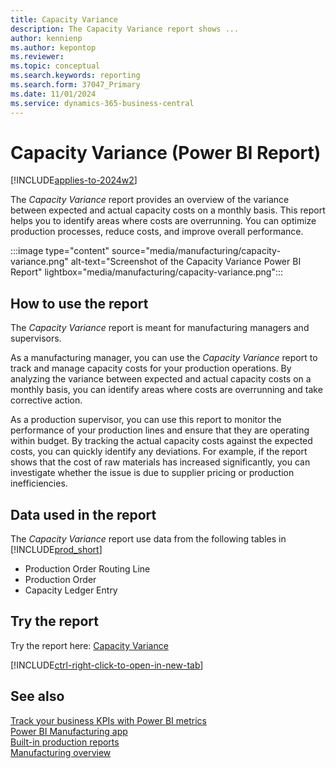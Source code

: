 ```yaml
---
title: Capacity Variance
description: The Capacity Variance report shows ...
author: kennienp
ms.author: kepontop
ms.reviewer:
ms.topic: conceptual
ms.search.keywords: reporting
ms.search.form: 37047_Primary
ms.date: 11/01/2024
ms.service: dynamics-365-business-central
---
```


# Capacity Variance (Power BI Report)

[!INCLUDE[applies-to-2024w2](includes/applies-to-2024w2.md)]

The *Capacity Variance* report provides an overview of the variance between expected and actual capacity costs on a monthly basis. This report helps you to identify areas where costs are overrunning. You can optimize production processes, reduce costs, and improve overall performance.

:::image type="content" source="media/manufacturing/capacity-variance.png" alt-text="Screenshot of the Capacity Variance Power BI Report" lightbox="media/manufacturing/capacity-variance.png":::


## How to use the report

The *Capacity Variance* report is meant for manufacturing managers and supervisors.

As a manufacturing manager, you can use the *Capacity Variance* report to track and manage capacity costs for your production operations. By analyzing the variance between expected and actual capacity costs on a monthly basis, you can identify areas where costs are overrunning and take corrective action.

As a production supervisor, you can use this report to monitor the performance of your production lines and ensure that they are operating within budget. By tracking the actual capacity costs against the expected costs, you can quickly identify any deviations. For example, if the report shows that the cost of raw materials has increased significantly, you can investigate whether the issue is due to supplier pricing or production inefficiencies.


<!-- ## Key Performance Indicators (KPIs)

The *Capacity Variance* report includes the following KPIs and measures: 

- [Capacity Cost Amt. Deviation %](####)
- [Expected Capacity Cost Amount](####)
- [Capacity Cost Amt. (Actual)](####)
- [Capacity Cost Amt. Variance](####) -->


## Data used in the report

The *Capacity Variance* report use data from the following tables in [!INCLUDE[prod_short](includes/prod_short.md)]

- Production Order Routing Line
- Production Order
- Capacity Ledger Entry
  

## Try the report

Try the report here: [Capacity Variance](https://businesscentral.dynamics.com?page=37047)

[!INCLUDE[ctrl-right-click-to-open-in-new-tab](includes/ctrl-right-click-to-open-in-new-tab.md)]


## See also

[Track your business KPIs with Power BI metrics](track-kpis-with-power-bi-metrics.md)  
[Power BI Manufacturing app](manufacturing-powerbi-app.md)   
[Built-in production reports](production-reports.md)    
[Manufacturing overview](production-manage-manufacturing.md)  